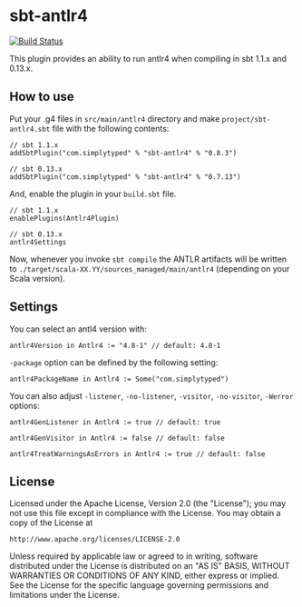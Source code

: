 # sbt-antlr4

[![Build Status](https://github.com/ihji/sbt-antlr4/actions/workflows/scala.yml/badge.svg)](https://github.com/ihji/sbt-antlr4/actions/workflows/scala.yml)

This plugin provides an ability to run antlr4 when compiling in sbt 1.1.x and 0.13.x.

## How to use

Put your .g4 files in `src/main/antlr4` directory and make `project/sbt-antlr4.sbt`
file with the following contents:

    // sbt 1.1.x
    addSbtPlugin("com.simplytyped" % "sbt-antlr4" % "0.8.3")

    // sbt 0.13.x
    addSbtPlugin("com.simplytyped" % "sbt-antlr4" % "0.7.13")

And, enable the plugin in your `build.sbt` file.

    // sbt 1.1.x
    enablePlugins(Antlr4Plugin)

    // sbt 0.13.x
    antlr4Settings

Now, whenever you invoke `sbt compile` the ANTLR artifacts will be written to
`./target/scala-XX.YY/sources_managed/main/antlr4` (depending on your Scala version).

## Settings

You can select an antl4 version with:

    antlr4Version in Antlr4 := "4.8-1" // default: 4.8-1

`-package` option can be defined by the following setting:

    antlr4PackageName in Antlr4 := Some("com.simplytyped")

You can also adjust `-listener`, `-no-listener`, `-visitor`, `-no-visitor`, `-Werror` options:

    antlr4GenListener in Antlr4 := true // default: true

    antlr4GenVisitor in Antlr4 := false // default: false

    antlr4TreatWarningsAsErrors in Antlr4 := true // default: false
 
## License

Licensed under the Apache License, Version 2.0 (the "License");
you may not use this file except in compliance with the License.
You may obtain a copy of the License at

    http://www.apache.org/licenses/LICENSE-2.0

Unless required by applicable law or agreed to in writing, software
distributed under the License is distributed on an "AS IS" BASIS,
WITHOUT WARRANTIES OR CONDITIONS OF ANY KIND, either express or implied.
See the License for the specific language governing permissions and
limitations under the License.

